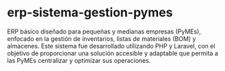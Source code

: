 # erp-sistema-gestion-pymes
ERP básico diseñado para pequeñas y medianas empresas (PyMEs), enfocado en la gestión de inventarios, listas de materiales (BOM) y almacenes. Este sistema fue desarrollado utilizando PHP y Laravel, con el objetivo de proporcionar una solución accesible y adaptable que permita a las PyMEs centralizar y optimizar sus operaciones.
